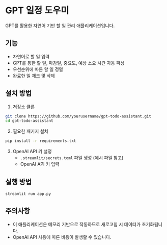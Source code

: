 # GPT 일정 도우미

GPT를 활용한 자연어 기반 할 일 관리 애플리케이션입니다.

## 기능

- 자연어로 할 일 입력
- GPT를 통한 할 일, 마감일, 중요도, 예상 소요 시간 자동 파싱
- 우선순위에 따른 할 일 정렬
- 완료한 일 체크 및 삭제

## 설치 방법

1. 저장소 클론
```bash
git clone https://github.com/yourusername/gpt-todo-assistant.git
cd gpt-todo-assistant
```

2. 필요한 패키지 설치
```bash
pip install -r requirements.txt
```

3. OpenAI API 키 설정
   - `.streamlit/secrets.toml` 파일 생성 (예시 파일 참고)
   - OpenAI API 키 입력

## 실행 방법

```bash
streamlit run app.py
```

## 주의사항

- 이 애플리케이션은 메모리 기반으로 작동하므로 새로고침 시 데이터가 초기화됩니다.
- OpenAI API 사용에 따른 비용이 발생할 수 있습니다. 